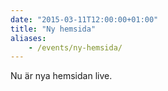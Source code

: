 ```yaml
---
date: "2015-03-11T12:00:00+01:00"
title: "Ny hemsida"
aliases:
	- /events/ny-hemsida/
---
```

Nu är nya hemsidan live.
<!--more-->
